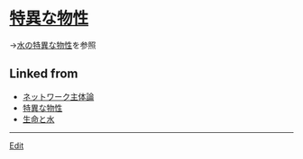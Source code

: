 ---
---
# [特異な物性](/特異な物性)

→[水の特異な物性](/水の特異な物性)を参照



## Linked from

* [ネットワーク主体論](ネットワーク主体論.md)
* [特異な物性](特異な物性.md)
* [生命と水](生命と水.md)


----
[Edit](https://github.com/vitroid/vitroid.github.io/edit/master/MD/特異な物性.md)
